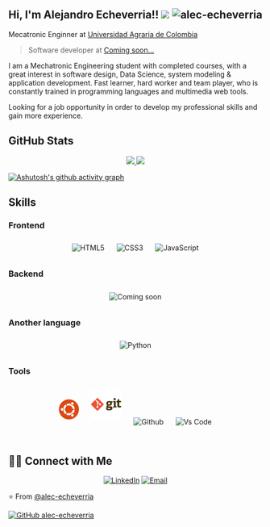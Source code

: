 <h2>
Hi, I'm Alejandro Echeverria!! <img src="https://user-images.githubusercontent.com/113947516/193951090-62359458-36a9-4372-9469-e6d55d6e7719.gif" width="60"/> <img src="https://komarev.com/ghpvc/?username=alec-echeverria" alt="alec-echeverria" align="right"/>
</h2>

<p>Mecatronic Enginner at <a href="https://www.uniagraria.edu.co/">Universidad Agraria de Colombia</a></p>

> Software developer at [Coming soon...](https)

<div>
 <p>
I am a Mechatronic Engineering student with completed courses, with a great interest in software design, Data Science, system modeling & application development. Fast learner, hard worker and team player, who is constantly trained in programming languages and multimedia web tools.

Looking for a job opportunity in order to develop my professional skills and gain more experience.
</p>
</div>

<h2>GitHub Stats</h2>

<div align="center">
  <a href="https://github.com/Alec-echeverria">
  <img height="110em" src="https://github-readme-stats.vercel.app/api?username=Alec-echeverria&hide=contribs,prs"/>
  <img height="110em" src="https://github-readme-stats.vercel.app/api/top-langs/?username=Alec-echeverria&layout=compact"/>
</div>
  
 [![Ashutosh's github activity graph](https://activity-graph.herokuapp.com/graph?username=alec-echeverria&bg_color=ffffff&color=151415&line=5d95df&point=7e3e3e&area=true&hide_border=true)](https://github.com/alec-echeverria) 

<h2>Skills</h2>

<h3>Frontend</h3>
<div align="center">  
<img style="margin: 10px" src="https://profilinator.rishav.dev/skills-assets/html5-original-wordmark.svg" alt="HTML5" width="40" /> 
<img style="margin: 10px" src="https://profilinator.rishav.dev/skills-assets/css3-original-wordmark.svg" alt="CSS3" width="40" />   
<img style="margin: 10px" src="https://profilinator.rishav.dev/skills-assets/javascript-original.svg" alt="JavaScript" width="40" />    
</div>

<h3>Backend</h3> 
<div align="center">  
<img style="margin: 10px" src="https://www.nopcommerce.com/images/thumbs/0005720_coming-soon-page_550.jpeg" alt="Coming soon" width="40" />  
</div>
 
 <h3>Another language</h3>
<div align="center">
<img style="margin: 10px" src="https://upload.wikimedia.org/wikipedia/commons/thumb/c/c3/Python-logo-notext.svg/1869px-Python-logo-notext.svg.png" alt="Python" width="40" /> 
</div>

<h3>Tools</h3>
<div align="center">
<img style="margin: 10px" src="https://raw.githubusercontent.com/github/explore/80688e429a7d4ef2fca1e82350fe8e3517d3494d/topics/ubuntu/ubuntu.png" alt="Ubuntu" width="40" /> 
<img style="margin: 10px" src="https://raw.githubusercontent.com/github/explore/80688e429a7d4ef2fca1e82350fe8e3517d3494d/topics/git/git.png" alt="Git" width="60" /> 
<img style="margin: 10px" src="https://github.githubassets.com/images/modules/logos_page/Octocat.png" alt="Github" width="60" />
<img style="margin: 10px" src="https://upload.wikimedia.org/wikipedia/commons/thumb/2/2d/Visual_Studio_Code_1.18_icon.svg/1200px-Visual_Studio_Code_1.18_icon.svg.png" alt="Vs Code" width="40" />

</div>

<br>


<h2> 🤝🏻 Connect with Me </h2>

<p align="center">
<a href="https://www.linkedin.com/in/alejandro-echeverria-289599252/" target="_blank"><img alt="LinkedIn" src="https://img.shields.io/badge/LinkedIn-@AlejandroEcheverria-blue?style=flat&logo=linkedin"></a>
<a href="mailto:alejandroecheverria.log@gmail.com"><img alt="Email" src="https://img.shields.io/badge/Email-alejandroecheverria.log@gmail.com-blue?style=flat&logo=gmail"></a>
</p>

⭐️ From [@alec-echeverria](https://github.com/alec-echeverria)
<br>

[![GitHub alec-echeverria](https://img.shields.io/github/followers/alec-echeverria?label=follow&style=social)](https://github.com/alec-echeverria)










